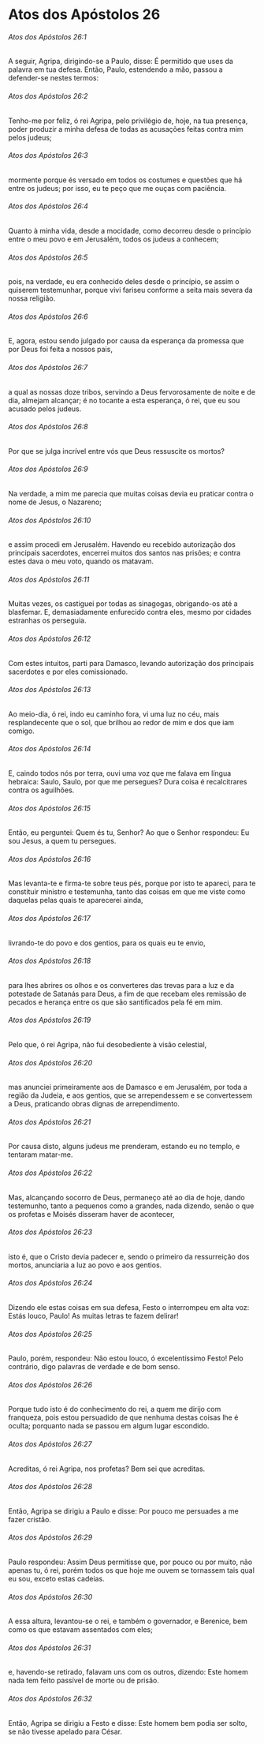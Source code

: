 # Atos dos Apóstolos 26

###### Atos dos Apóstolos 26:1

A seguir, Agripa, dirigindo-se a Paulo, disse: É permitido que uses da palavra em tua defesa. Então, Paulo, estendendo a mão, passou a defender-se nestes termos:

###### Atos dos Apóstolos 26:2

Tenho-me por feliz, ó rei Agripa, pelo privilégio de, hoje, na tua presença, poder produzir a minha defesa de todas as acusações feitas contra mim pelos judeus;

###### Atos dos Apóstolos 26:3

mormente porque és versado em todos os costumes e questões que há entre os judeus; por isso, eu te peço que me ouças com paciência.

###### Atos dos Apóstolos 26:4

Quanto à minha vida, desde a mocidade, como decorreu desde o princípio entre o meu povo e em Jerusalém, todos os judeus a conhecem;

###### Atos dos Apóstolos 26:5

pois, na verdade, eu era conhecido deles desde o princípio, se assim o quiserem testemunhar, porque vivi fariseu conforme a seita mais severa da nossa religião.

###### Atos dos Apóstolos 26:6

E, agora, estou sendo julgado por causa da esperança da promessa que por Deus foi feita a nossos pais,

###### Atos dos Apóstolos 26:7

a qual as nossas doze tribos, servindo a Deus fervorosamente de noite e de dia, almejam alcançar; é no tocante a esta esperança, ó rei, que eu sou acusado pelos judeus.

###### Atos dos Apóstolos 26:8

Por que se julga incrível entre vós que Deus ressuscite os mortos?

###### Atos dos Apóstolos 26:9

Na verdade, a mim me parecia que muitas coisas devia eu praticar contra o nome de Jesus, o Nazareno;

###### Atos dos Apóstolos 26:10

e assim procedi em Jerusalém. Havendo eu recebido autorização dos principais sacerdotes, encerrei muitos dos santos nas prisões; e contra estes dava o meu voto, quando os matavam.

###### Atos dos Apóstolos 26:11

Muitas vezes, os castiguei por todas as sinagogas, obrigando-os até a blasfemar. E, demasiadamente enfurecido contra eles, mesmo por cidades estranhas os perseguia.

###### Atos dos Apóstolos 26:12

Com estes intuitos, parti para Damasco, levando autorização dos principais sacerdotes e por eles comissionado.

###### Atos dos Apóstolos 26:13

Ao meio-dia, ó rei, indo eu caminho fora, vi uma luz no céu, mais resplandecente que o sol, que brilhou ao redor de mim e dos que iam comigo.

###### Atos dos Apóstolos 26:14

E, caindo todos nós por terra, ouvi uma voz que me falava em língua hebraica: Saulo, Saulo, por que me persegues? Dura coisa é recalcitrares contra os aguilhões.

###### Atos dos Apóstolos 26:15

Então, eu perguntei: Quem és tu, Senhor? Ao que o Senhor respondeu: Eu sou Jesus, a quem tu persegues.

###### Atos dos Apóstolos 26:16

Mas levanta-te e firma-te sobre teus pés, porque por isto te apareci, para te constituir ministro e testemunha, tanto das coisas em que me viste como daquelas pelas quais te aparecerei ainda,

###### Atos dos Apóstolos 26:17

livrando-te do povo e dos gentios, para os quais eu te envio,

###### Atos dos Apóstolos 26:18

para lhes abrires os olhos e os converteres das trevas para a luz e da potestade de Satanás para Deus, a fim de que recebam eles remissão de pecados e herança entre os que são santificados pela fé em mim.

###### Atos dos Apóstolos 26:19

Pelo que, ó rei Agripa, não fui desobediente à visão celestial,

###### Atos dos Apóstolos 26:20

mas anunciei primeiramente aos de Damasco e em Jerusalém, por toda a região da Judeia, e aos gentios, que se arrependessem e se convertessem a Deus, praticando obras dignas de arrependimento.

###### Atos dos Apóstolos 26:21

Por causa disto, alguns judeus me prenderam, estando eu no templo, e tentaram matar-me.

###### Atos dos Apóstolos 26:22

Mas, alcançando socorro de Deus, permaneço até ao dia de hoje, dando testemunho, tanto a pequenos como a grandes, nada dizendo, senão o que os profetas e Moisés disseram haver de acontecer,

###### Atos dos Apóstolos 26:23

isto é, que o Cristo devia padecer e, sendo o primeiro da ressurreição dos mortos, anunciaria a luz ao povo e aos gentios.

###### Atos dos Apóstolos 26:24

Dizendo ele estas coisas em sua defesa, Festo o interrompeu em alta voz: Estás louco, Paulo! As muitas letras te fazem delirar!

###### Atos dos Apóstolos 26:25

Paulo, porém, respondeu: Não estou louco, ó excelentíssimo Festo! Pelo contrário, digo palavras de verdade e de bom senso.

###### Atos dos Apóstolos 26:26

Porque tudo isto é do conhecimento do rei, a quem me dirijo com franqueza, pois estou persuadido de que nenhuma destas coisas lhe é oculta; porquanto nada se passou em algum lugar escondido.

###### Atos dos Apóstolos 26:27

Acreditas, ó rei Agripa, nos profetas? Bem sei que acreditas.

###### Atos dos Apóstolos 26:28

Então, Agripa se dirigiu a Paulo e disse: Por pouco me persuades a me fazer cristão.

###### Atos dos Apóstolos 26:29

Paulo respondeu: Assim Deus permitisse que, por pouco ou por muito, não apenas tu, ó rei, porém todos os que hoje me ouvem se tornassem tais qual eu sou, exceto estas cadeias.

###### Atos dos Apóstolos 26:30

A essa altura, levantou-se o rei, e também o governador, e Berenice, bem como os que estavam assentados com eles;

###### Atos dos Apóstolos 26:31

e, havendo-se retirado, falavam uns com os outros, dizendo: Este homem nada tem feito passível de morte ou de prisão.

###### Atos dos Apóstolos 26:32

Então, Agripa se dirigiu a Festo e disse: Este homem bem podia ser solto, se não tivesse apelado para César.

